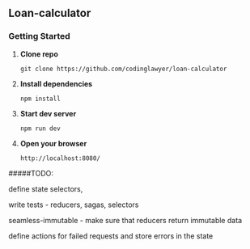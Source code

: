 
## Loan-calculator

### Getting Started

1. **Clone repo**

    `git clone https://github.com/codinglawyer/loan-calculator`

2. **Install dependencies**

    `npm install`

3. **Start dev server**

    `npm run dev`

4. **Open your browser**

    `http://localhost:8080/`

#####TODO:

define state selectors,

write tests - reducers, sagas, selectors

seamless-immutable - make sure that reducers return immutable data

define actions for failed requests and store errors in the state